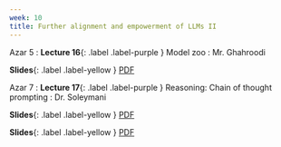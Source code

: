 ```yaml
---
week: 10
title: Further alignment and empowerment of LLMs II
---
```


Azar 5
: **Lecture 16**{: .label .label-purple } Model zoo
  : Mr. Ghahroodi

  **Slides**{: .label .label-yellow } [PDF](../assets/lectures/Model-Zoo.pdf)

Azar 7
: **Lecture 17**{: .label .label-purple } Reasoning: Chain of thought prompting
  : Dr. Soleymani

  **Slides**{: .label .label-yellow } [PDF](../assets/lectures/Direct-Preference-Optimization.pdf)

  **Slides**{: .label .label-yellow } [PDF](../assets/lectures/Chain-of-Thought-Prompting.pdf)